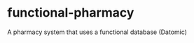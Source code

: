 functional-pharmacy
===================

A pharmacy system that uses a functional database (Datomic)
